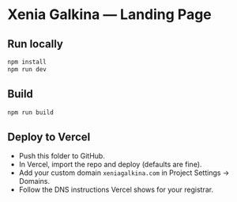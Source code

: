 # Xenia Galkina — Landing Page

## Run locally
```bash
npm install
npm run dev
```

## Build
```bash
npm run build
```

## Deploy to Vercel
- Push this folder to GitHub.
- In Vercel, import the repo and deploy (defaults are fine).
- Add your custom domain `xeniagalkina.com` in Project Settings → Domains.
- Follow the DNS instructions Vercel shows for your registrar.
